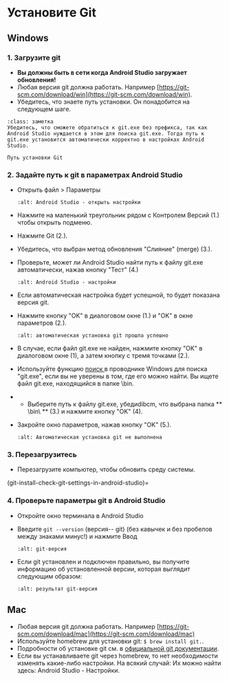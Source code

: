 # Установите Git

## Windows

### 1. Загрузите git

- **Вы должны быть в сети когда Android Studio загружает обновления!**
- Любая версия git должна работать. Например [https://git-scm.com/download/win](https://git-scm.com/download/win).
- Убедитесь, что знаете путь установки. Он понадобится на следующем шаге.

```{admonition} make git.exe available via Windows PATH
:class: заметка
Убедитесь, что сможете обратиться к git.exe без префикса, так как Android Studio нуждается в этом для поиска git.exe. Тогда путь к git.exe установится автоматически корректно в настройках Android Studio.

```

```{image} ../images/Update_GitPath.png
Путь установки Git
```

### 2. Задайте путь к git в параметрах Android Studio

- Открыть файл > Параметры

  ```{image} ../images/Update_GitSettings1.png
  :alt: Android Studio - открыть настройки
  ```

- Нажмите на маленький треугольник рядом с Контролем Версий (1.) чтобы открыть подменю.

- Нажмите Git (2.).

- Убедитесь, что выбран метод обновления "Слияние" (merge) (3.).

- Проверьте, может ли Android Studio найти путь к файлу git.exe автоматически, нажав кнопку "Тест" (4.)

  ```{image} ../images/AndroidStudio361_09.png
  :alt: Android Studio - настройки
  ```

- Если автоматическая настройка будет успешной, то будет показана версия git.

- Нажмите кнопку "OK" в диалоговом окне (1.) и "OK" в окне параметров (2.).

  ```{image} ../images/AndroidStudio361_10.png
  :alt: автоматическая установка git прошла успешно
  ```

- В случае, если файл git.exe не найден, нажмите кнопку "OK" в диалоговом окне (1), а затем кнопку с тремя точками (2.).

- Используйте функцию [ поиск ](https://www.tenforums.com/tutorials/94452-search-file-explorer-windows-10-a.html) в проводнике Windows для поиска "git.exe", если вы не уверены в том, где его можно найти. Вы ищете файл git.exe, находящийся в папке \bin\.

- * Выберите путь к файлу git.exe, убедиdibcm, что выбрана папка ** \bin\ ** (3.) и нажмите кнопку "OK" (4).

- Закройте окно параметров, нажав кнопку "OK" (5.).

  ```{image} ../images/AndroidStudio361_11.png
  :alt: Автоматическая установка git не выполнена
  ```

### 3. Перезагрузитесь

- Перезагрузите компьютер, чтобы обновить среду системы.

(git-install-check-git-settings-in-android-studio)=
### 4. Проверьте параметры git в Android Studio

- Откройте окно терминала в Android Studio

- Введите `git --version` (версия-- git) (без кавычек и без пробелов между знаками минус!) и нажмите Ввод

  ```{image} ../images/AndroidStudio_gitversion1.png
  :alt: git-версия
  ```

- Если git установлен и подключен правильно, вы получите информацию об установленной версии, которая выглядит следующим образом:

  ```{image} ../images/AndroidStudio_gitversion2.png
  :alt: результат git-версия
  ```

## Mac

- Любая версия git должна работать. Например [https://git-scm.com/download/mac](https://git-scm.com/download/mac)
- Используйте homebrew для установки git: `$ brew install git.`.
- Подробности об установке git см. в [официальной git документации](https://git-scm.com/book/en/v2/Getting-Started-Installing-Git).
- Если вы устанавливаете git через homebrew, то нет необходимости изменять какие-либо настройки. На всякий случай: Их можно найти здесь: Android Studio - Настройки.
